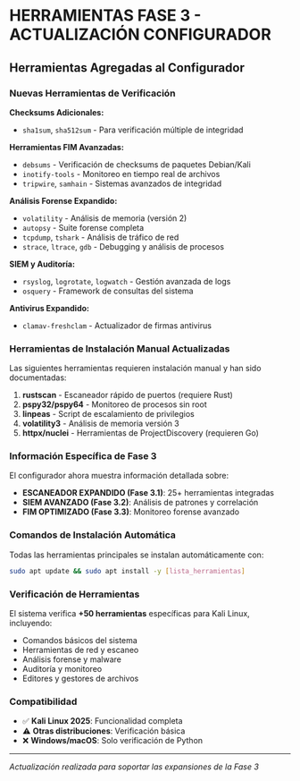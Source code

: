 # HERRAMIENTAS FASE 3 - ACTUALIZACIÓN CONFIGURADOR

## Herramientas Agregadas al Configurador

### Nuevas Herramientas de Verificación

**Checksums Adicionales:**
- `sha1sum`, `sha512sum` - Para verificación múltiple de integridad

**Herramientas FIM Avanzadas:**
- `debsums` - Verificación de checksums de paquetes Debian/Kali
- `inotify-tools` - Monitoreo en tiempo real de archivos
- `tripwire`, `samhain` - Sistemas avanzados de integridad

**Análisis Forense Expandido:**
- `volatility` - Análisis de memoria (versión 2)
- `autopsy` - Suite forense completa
- `tcpdump`, `tshark` - Análisis de tráfico de red
- `strace`, `ltrace`, `gdb` - Debugging y análisis de procesos

**SIEM y Auditoría:**
- `rsyslog`, `logrotate`, `logwatch` - Gestión avanzada de logs
- `osquery` - Framework de consultas del sistema

**Antivirus Expandido:**
- `clamav-freshclam` - Actualizador de firmas antivirus

### Herramientas de Instalación Manual Actualizadas

Las siguientes herramientas requieren instalación manual y han sido documentadas:

1. **rustscan** - Escaneador rápido de puertos (requiere Rust)
2. **pspy32/pspy64** - Monitoreo de procesos sin root
3. **linpeas** - Script de escalamiento de privilegios
4. **volatility3** - Análisis de memoria versión 3
5. **httpx/nuclei** - Herramientas de ProjectDiscovery (requieren Go)

### Información Específica de Fase 3

El configurador ahora muestra información detallada sobre:

- **ESCANEADOR EXPANDIDO (Fase 3.1)**: 25+ herramientas integradas
- **SIEM AVANZADO (Fase 3.2)**: Análisis de patrones y correlación
- **FIM OPTIMIZADO (Fase 3.3)**: Monitoreo forense avanzado

### Comandos de Instalación Automática

Todas las herramientas principales se instalan automáticamente con:
```bash
sudo apt update && sudo apt install -y [lista_herramientas]
```

### Verificación de Herramientas

El sistema verifica **+50 herramientas** específicas para Kali Linux, incluyendo:
- Comandos básicos del sistema
- Herramientas de red y escaneo
- Análisis forense y malware
- Auditoría y monitoreo
- Editores y gestores de archivos

### Compatibilidad

- ✅ **Kali Linux 2025**: Funcionalidad completa
- ⚠️ **Otras distribuciones**: Verificación básica
- ❌ **Windows/macOS**: Solo verificación de Python

---

*Actualización realizada para soportar las expansiones de la Fase 3*
